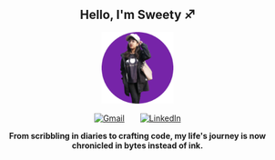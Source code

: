 
 <h2 align="center"><b font-family="Gill Sans Extrabold, sans-serif">Hello, I'm Sweety ♐</b></h2> 
  <p align="center">
    <img width="25%" src="https://raw.githubusercontent.com/sweetybaruah/sweetybaruah/main/img1_resized.png" alt="animated" />
  </p>
<p align="center">
<p align="center">
<a href="mailto:b100arya@gmail.com" padding= "5px"><img src="https://img.icons8.com/color/48/000000/gmail-new.png" alt="Gmail" /></a>
&nbsp;&nbsp;&nbsp;&nbsp;&nbsp;
<a href="https://www.linkedin.com/in/sweety-barua-0a668a261/" background-color= "#ffffff" border-radius= "50%" padding= "5px"><img src="https://img.icons8.com/color/48/000000/linkedin.png" alt="LinkedIn" /></a>
</p>
<p align= "center" font-family="Gill Sans Extrabold, sans-serif" font-size="16px" >
<b> From scribbling in diaries to crafting code, my life's journey is now chronicled in bytes instead of ink. </b>
</p>


